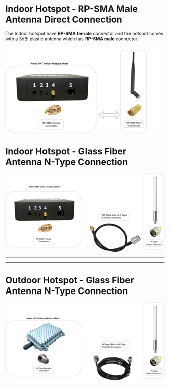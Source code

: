 # Indoor Hotspot -  RP-SMA Male Antenna Direct Connection 

The Indoor hotspot have **RP-SMA female** connector and the hotspot comes with a 3dBi plastic antenna which has **RP-SMA male** connector. 

![Indoor](../../media/photos/antenna/connectors/indoor-normal.png)

# Indoor Hotspot -  Glass Fiber Antenna N-Type Connection 

![Indoor](../../media/photos/antenna/connectors/indoor-sma.jpg)

<hr><hr>


# Outdoor Hotspot - Glass Fiber Antenna N-Type Connection


![Indoor](../../media/photos/antenna/connectors/outdoor-ntype.jpg)

